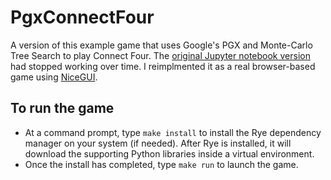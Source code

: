 # PgxConnectFour

A version of this example game that uses Google's PGX and Monte-Carlo Tree Search to play Connect Four. The [original Jupyter notebook version](https://colab.research.google.com/github/sotetsuk/pgx/blob/main/colab/mcts_connect_four.ipynb#scrollTo=aPYOMRQZamsk) had stopped working over time. I reimplmented it as a real browser-based game using [NiceGUI](https://nicegui.io/). 

## To run the game
* At a command prompt, type `make install` to install the Rye dependency manager on your system (if needed). After Rye is installed, it will download the supporting Python libraries inside a virtual environment.
* Once the install has completed, type `make run` to launch the game.
